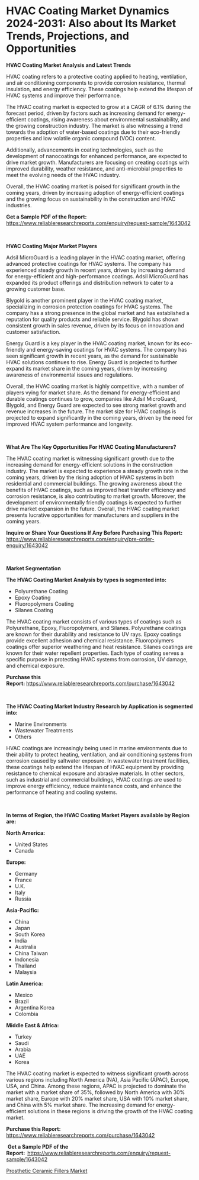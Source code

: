 <p><h1>HVAC Coating Market Dynamics 2024-2031: Also about Its Market Trends, Projections, and Opportunities</h1></p><p><strong>HVAC Coating Market Analysis and Latest Trends</strong></p>
<p><p>HVAC coating refers to a protective coating applied to heating, ventilation, and air conditioning components to provide corrosion resistance, thermal insulation, and energy efficiency. These coatings help extend the lifespan of HVAC systems and improve their performance.</p><p>The HVAC coating market is expected to grow at a CAGR of 6.1% during the forecast period, driven by factors such as increasing demand for energy-efficient coatings, rising awareness about environmental sustainability, and the growing construction industry. The market is also witnessing a trend towards the adoption of water-based coatings due to their eco-friendly properties and low volatile organic compound (VOC) content.</p><p>Additionally, advancements in coating technologies, such as the development of nanocoatings for enhanced performance, are expected to drive market growth. Manufacturers are focusing on creating coatings with improved durability, weather resistance, and anti-microbial properties to meet the evolving needs of the HVAC industry.</p><p>Overall, the HVAC coating market is poised for significant growth in the coming years, driven by increasing adoption of energy-efficient coatings and the growing focus on sustainability in the construction and HVAC industries.</p></p>
<p><strong>Get a Sample PDF of the Report:&nbsp;</strong> <a href="https://www.reliableresearchreports.com/enquiry/request-sample/1643042">https://www.reliableresearchreports.com/enquiry/request-sample/1643042</a></p>
<p>&nbsp;</p>
<p><strong>HVAC Coating Major Market Players</strong></p>
<p><p>Adsil MicroGuard is a leading player in the HVAC coating market, offering advanced protective coatings for HVAC systems. The company has experienced steady growth in recent years, driven by increasing demand for energy-efficient and high-performance coatings. Adsil MicroGuard has expanded its product offerings and distribution network to cater to a growing customer base.</p><p>Blygold is another prominent player in the HVAC coating market, specializing in corrosion protection coatings for HVAC systems. The company has a strong presence in the global market and has established a reputation for quality products and reliable service. Blygold has shown consistent growth in sales revenue, driven by its focus on innovation and customer satisfaction.</p><p>Energy Guard is a key player in the HVAC coating market, known for its eco-friendly and energy-saving coatings for HVAC systems. The company has seen significant growth in recent years, as the demand for sustainable HVAC solutions continues to rise. Energy Guard is projected to further expand its market share in the coming years, driven by increasing awareness of environmental issues and regulations.</p><p>Overall, the HVAC coating market is highly competitive, with a number of players vying for market share. As the demand for energy-efficient and durable coatings continues to grow, companies like Adsil MicroGuard, Blygold, and Energy Guard are expected to see strong market growth and revenue increases in the future. The market size for HVAC coatings is projected to expand significantly in the coming years, driven by the need for improved HVAC system performance and longevity.</p></p>
<p>&nbsp;</p>
<p><strong>What Are The Key Opportunities For HVAC Coating Manufacturers?</strong></p>
<p><p>The HVAC coating market is witnessing significant growth due to the increasing demand for energy-efficient solutions in the construction industry. The market is expected to experience a steady growth rate in the coming years, driven by the rising adoption of HVAC systems in both residential and commercial buildings. The growing awareness about the benefits of HVAC coatings, such as improved heat transfer efficiency and corrosion resistance, is also contributing to market growth. Moreover, the development of environmentally friendly coatings is expected to further drive market expansion in the future. Overall, the HVAC coating market presents lucrative opportunities for manufacturers and suppliers in the coming years.</p></p>
<p><strong>Inquire or Share Your Questions If Any Before Purchasing This Report:</strong> <a href="https://www.reliableresearchreports.com/enquiry/pre-order-enquiry/1643042">https://www.reliableresearchreports.com/enquiry/pre-order-enquiry/1643042</a></p>
<p>&nbsp;</p>
<p><strong>Market Segmentation</strong></p>
<p><strong>The HVAC Coating Market Analysis by types is segmented into:</strong></p>
<p><ul><li>Polyurethane Coating</li><li>Epoxy Coating</li><li>Fluoropolymers Coating</li><li>Silanes Coating</li></ul></p>
<p><p>The HVAC coating market consists of various types of coatings such as Polyurethane, Epoxy, Fluoropolymers, and Silanes. Polyurethane coatings are known for their durability and resistance to UV rays. Epoxy coatings provide excellent adhesion and chemical resistance. Fluoropolymers coatings offer superior weathering and heat resistance. Silanes coatings are known for their water repellent properties. Each type of coating serves a specific purpose in protecting HVAC systems from corrosion, UV damage, and chemical exposure.</p></p>
<p><strong>Purchase this Report:&nbsp;</strong><a href="https://www.reliableresearchreports.com/purchase/1643042">https://www.reliableresearchreports.com/purchase/1643042</a></p>
<p>&nbsp;</p>
<p><strong>The HVAC Coating Market Industry Research by Application is segmented into:</strong></p>
<p><ul><li>Marine Environments</li><li>Wastewater Treatments</li><li>Others</li></ul></p>
<p><p>HVAC coatings are increasingly being used in marine environments due to their ability to protect heating, ventilation, and air conditioning systems from corrosion caused by saltwater exposure. In wastewater treatment facilities, these coatings help extend the lifespan of HVAC equipment by providing resistance to chemical exposure and abrasive materials. In other sectors, such as industrial and commercial buildings, HVAC coatings are used to improve energy efficiency, reduce maintenance costs, and enhance the performance of heating and cooling systems.</p></p>
<p>&nbsp;</p>
<p><strong>In terms of Region, the HVAC Coating Market Players available by Region are:</strong></p>
<p>
    <p> <strong> North America: </strong>
        <ul>
            <li>United States</li>
            <li>Canada</li>
        </ul>
        </p> 
    <p> <strong> Europe: </strong>
        <ul>
            <li>Germany</li>
            <li>France</li>
            <li>U.K.</li>
            <li>Italy</li>
            <li>Russia</li>
        </ul>
        </p> 
    <p> <strong> Asia-Pacific: </strong>
        <ul>
            <li>China</li>
            <li>Japan</li>
            <li>South Korea</li>
            <li>India</li>
            <li>Australia</li>
            <li>China Taiwan</li>
            <li>Indonesia</li>
            <li>Thailand</li>
            <li>Malaysia</li>
        </ul>
        </p> 
    <p> <strong> Latin America: </strong>
        <ul>
            <li>Mexico</li>
            <li>Brazil</li>
            <li>Argentina Korea</li>
            <li>Colombia</li>
        </ul>
        </p> 
    <p> <strong> Middle East & Africa: </strong>
        <ul>
            <li>Turkey</li>
            <li>Saudi</li>
            <li>Arabia</li>
            <li>UAE</li>
            <li>Korea</li>
        </ul>
    </p>
    </p>
<p><p>The HVAC coating market is expected to witness significant growth across various regions including North America (NA), Asia Pacific (APAC), Europe, USA, and China. Among these regions, APAC is projected to dominate the market with a market share of 35%, followed by North America with 30% market share, Europe with 20% market share, USA with 10% market share, and China with 5% market share. The increasing demand for energy-efficient solutions in these regions is driving the growth of the HVAC coating market.</p></p>
<p><strong>Purchase this Report: </strong><a href="https://www.reliableresearchreports.com/purchase/1643042">https://www.reliableresearchreports.com/purchase/1643042</a></p>
<p>&nbsp;<strong>Get a Sample PDF of the Report:&nbsp;&nbsp;</strong><a href="https://www.reliableresearchreports.com/enquiry/request-sample/1643042">https://www.reliableresearchreports.com/enquiry/request-sample/1643042</a></p>
<p><strong></strong></p>
<p><p><a href="https://forested-sushi-9b0.notion.site/Prosthetic-Ceramic-Fillers-Market-Size-Furnishes-Valuable-Information-Encompassing-Market-Share-Mar-3ceaf25e839d4e8eb55b0e9dc2fa12fd">Prosthetic Ceramic Fillers Market</a></p></p>